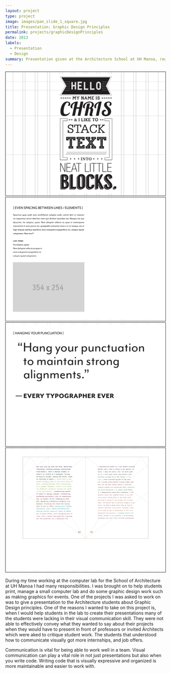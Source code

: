 ```yaml
---
layout: project
type: project
image: images/pan_slide_1_square.jpg
title: Presentation: Graphic Design Principles
permalink: projects/graphicDesignPrinciples
date: 2013
labels:
  - Presentation
  - Design
summary: Presentation given at the Architecture School at UH Manoa, regarding Design Principles.
---
```


<div class="ui small rounded images">
  <img class="ui image" src="../images/pan%20slide%201.jpg" style="border-style: solid; border-width:.5px;">
  <img class="ui image" src="../images/pan%20slides%202.jpg" style="border-style: solid; border-width:.5px;">
  <img class="ui image" src="../images/pan%20slides%203.jpg" style="border-style: solid; border-width:.5px;">
  <img class="ui image" src="../images/pan%20slides%204.jpg" style="border-style: solid; border-width:.5px;">
</div>

During my time working at the computer lab for the School of Architecture at UH Manoa I had many responsibilities. I was brought on to help students print, manage a small computer lab and do some graphic design work such as making graphics for events. One of the projects I was asked to work on was to give a presentation to the Architecture students about Graphic Design principles. One of the reasons I wanted to take on this project is, when I would help students in the lab to create their presentations many of the students were lacking in their visual communication skill. They were not able to effectively convey what they wanted to say about their projects when they would have to present in front of professors or invited Architects which were aked to critique student work. The students that understood how to communicate visually got more internships, and job offers.

Communication is vital for being able to work well in a team. Visual communication can play a vital role in not just presentations but also when you write code. Writing code that is visually expressive and organized is more maintainable and easier to work with. 




